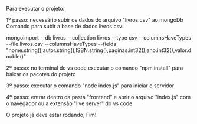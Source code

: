 Para executar o projeto:

1º passo: necessário subir os dados do arquivo "livros.csv" ao mongoDb
Comando para subir a base de dados livros.csv:

mongoimport --db livros --collection livros --type csv --columnsHaveTypes --file livros.csv --columnsHaveTypes --fields "nome.string(),autor.string(),ISBN.string(),paginas.int32(),ano.int32(),valor.double()"

2º passo: no terminal do vs code executar o comando "npm install" para baixar os pacotes do projeto

3º passo: executar o comando "node index.js" para iniciar o servidor

4º passo: entrar dentro da pasta "frontend" e abrir o arquivo "index.js" com o navegador ou a extensão "live server" do vs code

O projeto já deve estar rodando, Fim!
